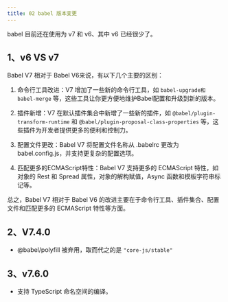 ```yaml
---
title: 02 babel 版本变更
---
```


babel 目前还在使用为 v7 和 v6、其中 v6 已经很少了。

## 1、v6 VS v7
Babel V7 相对于 Babel V6来说，有以下几个主要的区别：

1. 命令行工具改进：V7 增加了一些新的命令行工具，如 `babel-upgrade和babel-merge` 等，这些工具让你更方便地维护Babel配置和升级到新的版本。

2. 插件新增：V7 在默认插件集合中新增了一些新的插件，如 `@babel/plugin-transform-runtime` 和 `@babel/plugin-proposal-class-properties` 等，这些插件为开发者提供更多的便利和控制力。

3. 配置文件更改：Babel V7 将配置文件名称从 .babelrc 更改为 babel.config.js，并支持更复杂的配置选项。

4. 匹配更多的ECMAScript特性：Babel V7 支持更多的 ECMAScript 特性，如对象的 Rest 和 Spread 属性，对象的解构赋值，Async 函数和模板字符串标记等。

总之，Babel V7 相对于 Babel V6 的改进主要在于命令行工具、插件集合、配置文件和匹配更多的 ECMAScript 特性等方面。

## 2、V7.4.0
- @babel/polyfill 被弃用，取而代之的是 `"core-js/stable"`

## 3、v7.6.0
- 支持 TypeScript 命名空间的编译。